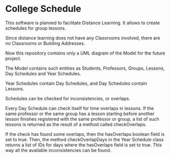 # College Schedule

This software is planned to facilitate Distance Learning. It allows to create schedules for group lessons.

Since distance learning does not have any Classrooms involved, there are no Classrooms or Building Addresses.

Now this repository contains only a UML diagram of the Model for the future project.

The Model contains such entities as Students, Professors, Groups, Lessons, Day Schedules and Year Schedules.

Year Schedules contain Day Schedules, and Day Schedules contain Lessons. 

Schedules can be checked for inconsistencies, or overlaps. 

Every Day Schedule can check itself for time overlaps in lessons. If the same professor or the same group has a lesson starting before another lesson finishes registered with the same professor or group, a list of such lessons is returned as the result of a method called checkOverlaps. 

If the check has found some overlaps, then the hasOverlaps boolean field is set to true. Then, the method checkOverlapDays in the Year Schedule class returns a list of IDs for days where the hasOverlaps field is set to true. This way all the available inconsistencies can be found.

